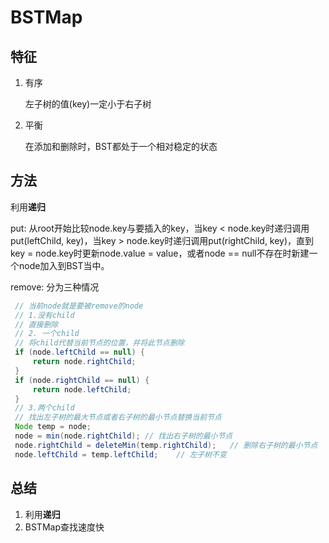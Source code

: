 # BSTMap

## 特征

1. 有序

   左子树的值(key)一定小于右子树

2. 平衡

   在添加和删除时，BST都处于一个相对稳定的状态

## 方法

利用**递归**

put: 从root开始比较node.key与要插入的key，当key < node.key时递归调用put(leftChild, key)，当key > node.key时递归调用put(rightChild, key)，直到key = node.key时更新node.value = value，或者node == null不存在时新建一个node加入到BST当中。

remove: 分为三种情况

```java
 // 当前node就是要被remove的node
 // 1.没有child
 // 直接删除
 // 2. 一个child
 // 将child代替当前节点的位置，并将此节点删除
 if (node.leftChild == null) {
     return node.rightChild;
 }
 if (node.rightChild == null) {
     return node.leftChild;
 }
 // 3.两个child
 // 找出左子树的最大节点或者右子树的最小节点替换当前节点
 Node temp = node;
 node = min(node.rightChild); // 找出右子树的最小节点
 node.rightChild = deleteMin(temp.rightChild);   // 删除右子树的最小节点
 node.leftChild = temp.leftChild;    // 左子树不变
```



## 总结

1. 利用**递归**
2. BSTMap查找速度快